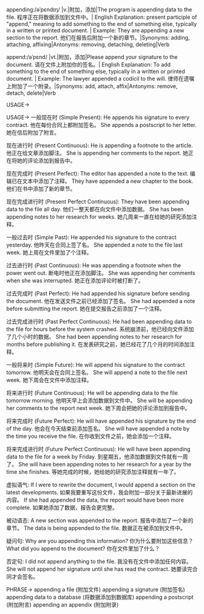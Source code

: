 appending:/əˈpɛndɪŋ/ |v.|附加，添加|The program is appending data to the file.  程序正在将数据添加到文件中。| English Explanation: present participle of "append," meaning to add something to the end of something else, typically in a written or printed document. | Example:  They are appending a new section to the report. 他们在报告后附加一个新的章节。|Synonyms: adding, attaching, affixing|Antonyms: removing, detaching, deleting|Verb

append:/əˈpɛnd/ |vt.|附加，添加|Please append your signature to the document. 请在文件上附加你的签名。| English Explanation: To add something to the end of something else, typically in a written or printed document. | Example: The lawyer appended a codicil to the will. 律师在遗嘱上附加了一个附录。|Synonyms: add, attach, affix|Antonyms: remove, detach, delete|Verb


USAGE->

USAGE->
一般现在时 (Simple Present):
He appends his signature to every contract. 他在每份合同上都附加签名。
She appends a postscript to her letter. 她在信后附加了附言。

现在进行时 (Present Continuous):
He is appending a footnote to the article. 他正在给文章添加脚注。
She is appending her comments to the report. 她正在将她的评论添加到报告中。

现在完成时 (Present Perfect):
The editor has appended a note to the text. 编辑已在文本中添加了注释。
They have appended a new chapter to the book. 他们在书中添加了新的章节。


现在完成进行时 (Present Perfect Continuous):
They have been appending data to the file all day. 他们一整天都在向文件中添加数据。
She has been appending notes to her research for weeks. 她几周来一直在给她的研究添加注释。

一般过去时 (Simple Past):
He appended his signature to the contract yesterday. 他昨天在合同上签了名。
She appended a note to the file last week. 她上周在文件里加了个注释。


过去进行时 (Past Continuous):
He was appending a footnote when the power went out.  断电时他正在添加脚注。
She was appending her comments when she was interrupted. 她正在添加评论时被打断了。


过去完成时 (Past Perfect):
He had appended his signature before sending the document. 他在发送文件之前已经添加了签名。
She had appended a note before submitting the report.  她在提交报告之前添加了一个注释。


过去完成进行时 (Past Perfect Continuous):
He had been appending data to the file for hours before the system crashed. 系统崩溃前，他已经向文件添加了几个小时的数据。
She had been appending notes to her research for months before publishing it.  在发表研究之前，她已经花了几个月的时间添加注释。

一般将来时 (Simple Future):
He will append his signature to the contract tomorrow. 他明天会在合同上签名。
She will append a note to the file next week. 她下周会在文件中添加注释。


将来进行时 (Future Continuous):
He will be appending data to the file tomorrow morning. 他明天早上会添加数据到文件中。
She will be appending her comments to the report next week. 她下周会把她的评论添加到报告中。

将来完成时 (Future Perfect):
He will have appended his signature by the end of the day. 他会在今天结束前添加签名。
She will have appended a note by the time you receive the file. 在你收到文件之前，她会添加一个注释。

将来完成进行时 (Future Perfect Continuous):
He will have been appending data to the file for a week by Friday. 到星期五，他添加数据到文件就有一周了。
She will have been appending notes to her research for a year by the time she finishes. 等她完成的时候，她给她的研究添加注释就有一年了。


虚拟语气:
If I were to rewrite the document, I would append a section on the latest developments. 如果我要重写这份文件，我会附加一部分关于最新进展的内容。
If she had appended the data, the report would have been more complete. 如果她添加了数据，报告会更完整。


被动语态:
A new section was appended to the report. 报告中添加了一个新的章节。
The data is being appended to the file. 数据正在被添加到文件中。


疑问句:
Why are you appending this information? 你为什么要附加这些信息？
What did you append to the document? 你在文件里加了什么？


否定句:
I did not append anything to the file. 我没有在文件中添加任何内容。
She will not append her signature until she has read the contract. 她要读完合同才会签名。


PHRASE->
appending a file (附加文件)
appending a signature (附加签名)
appending data to a database (将数据添加到数据库)
appending a postscript (附加附言)
appending an appendix (附加附录)
